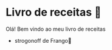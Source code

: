 # Livro de receitas :cookie:

Olá! Bem vindo ao meu livro de receitas

- strogonoff de Frango:baby_chick:

  ​